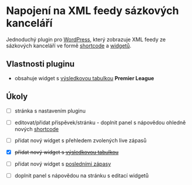 # Napojení na XML feedy sázkových kanceláří

Jednoduchý plugin pro [WordPress][1], který zobrazuje XML feedy ze sázkových kanceláří ve formě [shortcode][2] a [widgetů][3].

## Vlastnosti pluginu

- obsahuje widget s [výsledkovou tabulkou][5] __Premier League__

## Úkoly

- [ ] stránka s nastavením pluginu
- [ ] editovat/přidat příspěvek/stránku - doplnit panel s nápovědou ohledně nových [shortcode][2]
- [ ] přidat nový widget s přehledem zvolených live zápasů
- [x] ~~přidat nový widget s [výsledkovou tabulkou][5]~~
- [ ] přidat nový widget s [posledními zápasy][4]
- [ ] doplnit panel s nápovědou na stránku s editací widgetů


[1]: https://wordpress.org/plugins
[2]: https://codex.wordpress.org/Shortcode
[3]: https://codex.wordpress.org/WordPress_Widgets
[4]: https://premierleague.cz/zapasy/
[5]: https://premierleague.cz/tabulka/
